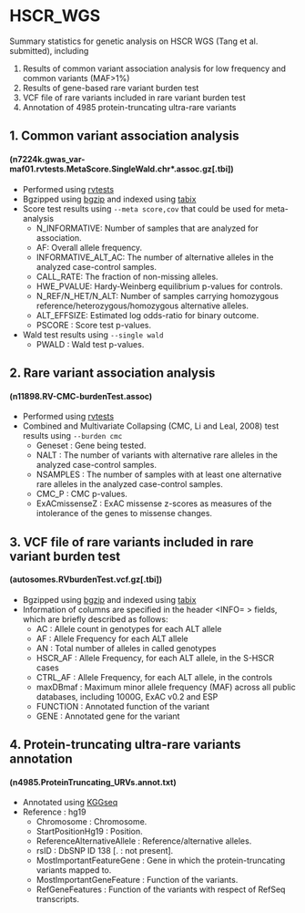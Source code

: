 # HSCR_WGS
Summary statistics for genetic analysis on HSCR WGS (Tang et al. submitted), including

1. Results of common variant association analysis for low frequency and common variants (MAF>1%)
2. Results of gene-based rare variant burden test
3. VCF file of rare variants included in rare variant burden test
4. Annotation of 4985 protein-truncating ultra-rare variants

## 1. Common variant association analysis
#### (n7224k.gwas_var-maf01.rvtests.MetaScore.SingleWald.chr*.assoc.gz[.tbi])

- Performed using [rvtests](https://github.com/zhanxw/rvtests)
- Bgzipped using [bgzip](http://www.htslib.org/doc/bgzip.html) and indexed using [tabix](http://www.htslib.org/doc/tabix.html)
- Score test results using `--meta score,cov` that could be used for meta-analysis
  - N_INFORMATIVE: Number of samples that are analyzed for association.
  - AF: Overall allele frequency. 
  - INFORMATIVE_ALT_AC: The number of alternative alleles in the analyzed case-control samples.
  - CALL_RATE: The fraction of non-missing alleles.
  - HWE_PVALUE: Hardy-Weinberg equilibrium p-values for controls. 
  - N_REF/N_HET/N_ALT: Number of samples carrying homozygous reference/heterozygous/homozygous alternative alleles. 
  - ALT_EFFSIZE: Estimated log odds-ratio for binary outcome. 
  - PSCORE : Score test p-values.
- Wald test results using `--single wald`
  - PWALD : Wald test p-values.
  
## 2. Rare variant association analysis
#### (n11898.RV-CMC-burdenTest.assoc)

- Performed using [rvtests](https://github.com/zhanxw/rvtests)
- Combined and Multivariate Collapsing (CMC, Li and Leal, 2008) test results using `--burden cmc`
  - Geneset : Gene being tested.
  - NALT : The number of variants with alternative rare alleles in the analyzed case-control samples.
  - NSAMPLES : The number of samples with at least one alternative rare alleles in the analyzed case-control samples.
  - CMC_P : CMC p-values.
  - ExACmissenseZ : ExAC missense z-scores as measures of the intolerance of the genes to missense changes.
  
## 3. VCF file of rare variants included in rare variant burden test
#### (autosomes.RVburdenTest.vcf.gz[.tbi])

- Bgzipped using [bgzip](http://www.htslib.org/doc/bgzip.html) and indexed using [tabix](http://www.htslib.org/doc/tabix.html)
- Information of columns are specified in the header <INFO= > fields, which are briefly described as follows:
  - AC : Allele count in genotypes for each ALT allele
  - AF : Allele Frequency for each ALT allele
  - AN : Total number of alleles in called genotypes
  - HSCR_AF : Allele Frequency, for each ALT allele, in the S-HSCR cases
  - CTRL_AF : Allele Frequency, for each ALT allele, in the controls
  - maxDBmaf : Maximum minor allele frequency (MAF) across all public databases, including 1000G, ExAC v0.2 and ESP
  - FUNCTION : Annotated function of the variant
  - GENE : Annotated gene for the variant

## 4. Protein-truncating ultra-rare variants annotation
#### (n4985.ProteinTruncating_URVs.annot.txt)

- Annotated using [KGGseq](http://grass.cgs.hku.hk/limx/kggseq/)
- Reference : hg19
  - Chromosome : Chromosome.
  - StartPositionHg19 : Position.
  - ReferenceAlternativeAllele : Reference/alternative alleles.
  - rsID : DbSNP ID 138 [. : not present].
  - MostImportantFeatureGene : Gene in which the protein-truncating variants mapped to.
  - MostImportantGeneFeature : Function of the variants.
  - RefGeneFeatures : Function of the variants with respect of RefSeq transcripts.







